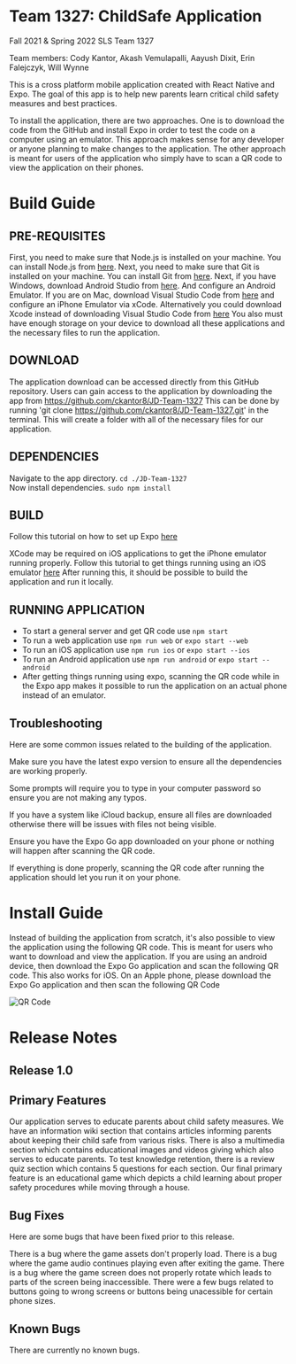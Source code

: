 # Team 1327: ChildSafe Application
Fall 2021 & Spring 2022 SLS Team 1327

Team members: Cody Kantor, Akash Vemulapalli, Aayush Dixit, Erin Falejczyk, Will Wynne

This is a cross platform mobile application created with React Native and Expo. The goal of this app is to help new parents learn critical child safety measures and best practices. 

To install the application, there are two approaches. One is to download the code from the GitHub and install Expo in order to test the code on a computer using an emulator. This approach makes sense for any developer or anyone planning to make changes to the application. The other approach is meant for users of the application who simply have to scan a QR code to view the application on their phones.

# Build Guide
## PRE-REQUISITES  
   First, you need to make sure that Node.js is installed on your machine. You can install Node.js from [here](https://nodejs.org/en/download/).
   Next, you need to make sure that Git is installed on your machine. You can install Git from [here](https://git-scm.com/downloads).
   Next, if you have Windows, download Android Studio from [here](https://docs.expo.io/workflow/android-studio-emulator/). And configure an Android Emulator. 
     If you are on Mac, download Visual Studio Code from [here](https://code.visualstudio.com/download) and configure an iPhone Emulator via xCode. Alternatively you could download Xcode instead of downloading Visual Studio Code from [here](https://apps.apple.com/us/app/xcode/id497799835?mt=12)
     You also must have enough storage on your device to download all these applications and the necessary files to run the application.
## DOWNLOAD   
  The application download can be accessed directly from this GitHub repository. Users can gain access to the application by downloading the app from https://github.com/ckantor8/JD-Team-1327
  This can be done by running 'git clone https://github.com/ckantor8/JD-Team-1327.git' in the terminal. This will create a folder with all of the necessary files for our application.
## DEPENDENCIES  
  Navigate to the app directory. `cd ./JD-Team-1327`  
  Now install dependencies. `sudo npm install`  
## BUILD  
  Follow this tutorial on how to set up Expo [here](https://docs.expo.io/workflow/android-studio-emulator/)
  
  XCode may be required on iOS applications to get the iPhone emulator running properly. Follow this tutorial to get things running using an iOS emulator [here](https://docs.expo.dev/workflow/ios-simulator/)
  After running this, it should be possible to build the application and run it locally.
## RUNNING APPLICATION  
- To start a general server and get QR code use `npm start`
- To run a web application use `npm run web` or `expo start --web`
- To run an iOS application use `npm run ios` or `expo start --ios`
- To run an Android application use `npm run android` or `expo start --android`
- After getting things running using expo, scanning the QR code while in the Expo app makes it possible to run the application on an actual phone instead of an emulator.

## Troubleshooting
Here are some common issues related to the building of the application. 

Make sure you have the latest expo version to ensure all the dependencies are working properly. 

Some prompts will require you to type in your computer password so ensure you are not making any typos.

If you have a system like iCloud backup, ensure all files are downloaded otherwise there will be issues with files not being visible.

Ensure you have the Expo Go app downloaded on your phone or nothing will happen after scanning the QR code.

If everything is done properly, scanning the QR code after running the application should let you run it on your phone.

# Install Guide

Instead of building the application from scratch, it's also possible to view the application using the following QR code. This is meant for users who want to download and view the application. If you are using an android device, then download the Expo Go application and scan the following QR code. This also works for iOS. On an Apple phone, please download the Expo Go application and then scan the following QR Code

![QR Code](https://github.com/ckantor8/JD-Team-1327/blob/master/QR_code.png)




# Release Notes

## Release 1.0

## Primary Features

Our application serves to educate parents about child safety measures. We have an information wiki section that contains articles informing parents about keeping their child safe from various risks. There is also a multimedia section which contains educational images and videos giving which also serves to educate parents. To test knowledge retention, there is a review quiz section which contains 5 questions for each section. Our final primary feature is an educational game which depicts a child learning about proper safety procedures while moving through a house.

## Bug Fixes

Here are some bugs that have been fixed prior to this release.

There is a bug where the game assets don't properly load. There is a bug where the game audio continues playing even after exiting the game. There is a bug where the game screen does not properly rotate which leads to parts of the screen being inaccessible. There were a few bugs related to buttons going to wrong screens or buttons being unacessible for certain phone sizes.


## Known Bugs

There are currently no known bugs.


